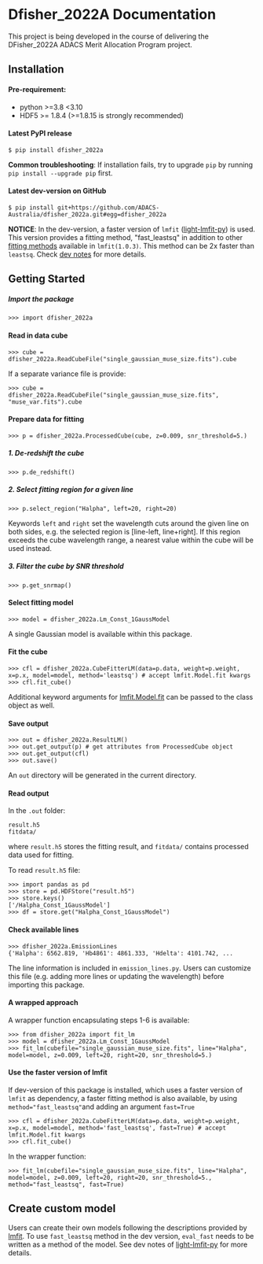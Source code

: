 Dfisher_2022A Documentation
=============

This project is being developed in the course of delivering the DFisher_2022A ADACS Merit Allocation Program project.

## Installation

#### Pre-requirement:
* python >=3.8 <3.10
* HDF5 >= 1.8.4 (>=1.8.15 is strongly recommended)

#### Latest PyPI release 
```
$ pip install dfisher_2022a
```
**Common troubleshooting**: If installation fails, try to upgrade `pip` by running `pip install --upgrade pip` first.
#### Latest dev-version on GitHub
```
$ pip install git+https://github.com/ADACS-Australia/dfisher_2022a.git#egg=dfisher_2022a
```
**NOTICE**: In the dev-version, a faster version of `lmfit` ([light-lmfit-py](https://github.com/ADACS-Australia/light-lmfit-py/tree/light)) is used. This version provides a fitting method, "fast_leastsq" in addition to other [fitting methods](https://lmfit.github.io/lmfit-py/fitting.html#choosing-different-fitting-methods) available in `lmfit(1.0.3)`. This method can be 2x faster than `leastsq`. Check [dev notes](https://github.com/ADACS-Australia/light-lmfit-py/tree/light) for more details.

## Getting Started
##### Import the package
```
>>> import dfisher_2022a
```
#### Read in data cube
```
>>> cube = dfisher_2022a.ReadCubeFile("single_gaussian_muse_size.fits").cube
```
If a separate variance file is provide:
```
>>> cube = dfisher_2022a.ReadCubeFile("single_gaussian_muse_size.fits", "muse_var.fits").cube
```
#### Prepare data for fitting
```
>>> p = dfisher_2022a.ProcessedCube(cube, z=0.009, snr_threshold=5.)
```
##### 1. De-redshift the cube
```
>>> p.de_redshift()
```
##### 2. Select fitting region for a given line
```
>>> p.select_region("Halpha", left=20, right=20)
```
Keywords `left` and `right` set the wavelength cuts around the given line on both sides, e.g. the selected region is [line-left, line+right]. If this region exceeds the cube wavelength range, a nearest value within the cube will be used instead.

##### 3. Filter the cube by SNR threshold
```
>>> p.get_snrmap()
```
#### Select fitting model
```
>>> model = dfisher_2022a.Lm_Const_1GaussModel
```
A single Gaussian model is available within this package.

#### Fit the cube
```
>>> cfl = dfisher_2022a.CubeFitterLM(data=p.data, weight=p.weight, x=p.x, model=model, method='leastsq') # accept lmfit.Model.fit kwargs
>>> cfl.fit_cube()
```
Additional keyword arguments for [lmfit.Model.fit](https://lmfit.github.io/lmfit-py/model.html#model-class-methods) can be passed to the class object as well.

#### Save output
```
>>> out = dfisher_2022a.ResultLM()
>>> out.get_output(p) # get attributes from ProcessedCube object
>>> out.get_output(cfl)
>>> out.save()
```
An `out` directory will be generated in the current directory.

#### Read output
In the `.out` folder:
```
result.h5
fitdata/
```
where `result.h5` stores the fitting result, and `fitdata/` contains processed data used for fitting.

   To read `result.h5` file:
   ```
   >>> import pandas as pd
   >>> store = pd.HDFStore("result.h5")
   >>> store.keys()
   ['/Halpha_Const_1GaussModel']
   >>> df = store.get("Halpha_Const_1GaussModel")
   ```

#### Check available lines
```
>>> dfisher_2022a.EmissionLines
{'Halpha': 6562.819, 'Hb4861': 4861.333, 'Hdelta': 4101.742, ...
```
The line information is included in `emission_lines.py`. Users can customize this file (e.g. adding more lines or updating the wavelength) before importing this package.

#### A wrapped approach

A wrapper function encapsulating steps 1-6 is available:
```
>>> from dfisher_2022a import fit_lm
>>> model = dfisher_2022a.Lm_Const_1GaussModel
>>> fit_lm(cubefile="single_gaussian_muse_size.fits", line="Halpha", model=model, z=0.009, left=20, right=20, snr_threshold=5.)
```
#### Use the faster version of lmfit
If dev-version of this package is installed, which uses a faster version of `lmfit` as dependency, a faster fitting method is also available, by using `method="fast_leastsq"`and adding an argument `fast=True`
```
>>> cfl = dfisher_2022a.CubeFitterLM(data=p.data, weight=p.weight, x=p.x, model=model, method='fast_leastsq', fast=True) # accept lmfit.Model.fit kwargs
>>> cfl.fit_cube()
```
In the wrapper function:
```
>>> fit_lm(cubefile="single_gaussian_muse_size.fits", line="Halpha", model=model, z=0.009, left=20, right=20, snr_threshold=5., method="fast_leastsq", fast=True)
```

## Create custom model
Users can create their own models following the descriptions provided by [lmfit](https://lmfit.github.io/lmfit-py/model.html). To use `fast_leastsq` method in the dev version, `eval_fast` needs to be written as a method of the model. See dev notes of [light-lmfit-py](https://github.com/ADACS-Australia/light-lmfit-py/tree/light)  for more details.